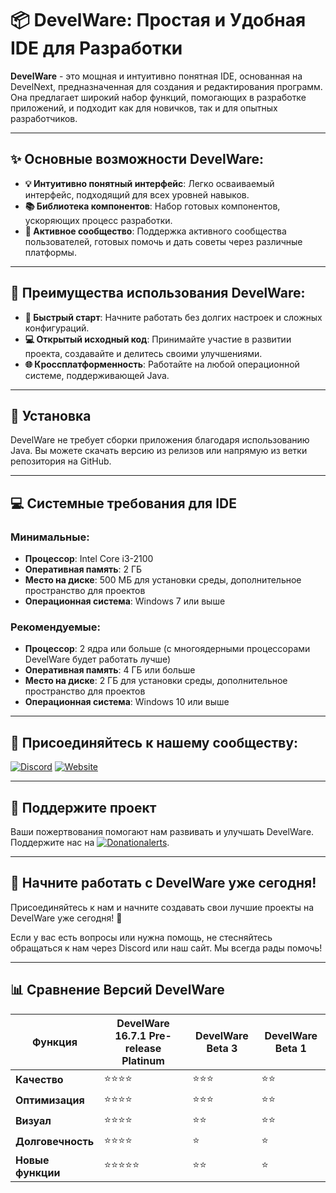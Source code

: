 # 📦 **DevelWare: Простая и Удобная IDE для Разработки**

**DevelWare** - это мощная и интуитивно понятная IDE, основанная на DevelNext, предназначенная для создания и редактирования программ. Она предлагает широкий набор функций, помогающих в разработке приложений, и подходит как для новичков, так и для опытных разработчиков.

---

## ✨ **Основные возможности DevelWare:**

- **💡 Интуитивно понятный интерфейс**: Легко осваиваемый интерфейс, подходящий для всех уровней навыков.
- **📚 Библиотека компонентов**: Набор готовых компонентов, ускоряющих процесс разработки.
- **👥 Активное сообщество**: Поддержка активного сообщества пользователей, готовых помочь и дать советы через различные платформы.

---

## 🌟 **Преимущества использования DevelWare:**

- **🚀 Быстрый старт**: Начните работать без долгих настроек и сложных конфигураций.
- **💻 Открытый исходный код**: Принимайте участие в развитии проекта, создавайте и делитесь своими улучшениями.
- **🌐 Кроссплатформенность**: Работайте на любой операционной системе, поддерживающей Java.

---

## 🔧 **Установка**

DevelWare не требует сборки приложения благодаря использованию Java. Вы можете скачать версию из релизов или напрямую из ветки репозитория на GitHub.

---

## 💻 **Системные требования для IDE**

### Минимальные:

- **Процессор**: Intel Core i3-2100
- **Оперативная память**: 2 ГБ
- **Место на диске**: 500 МБ для установки среды, дополнительное пространство для проектов
- **Операционная система**: Windows 7 или выше

### Рекомендуемые:

- **Процессор**: 2 ядра или больше (с многоядерными процессорами DevelWare будет работать лучше)
- **Оперативная память**: 4 ГБ или больше
- **Место на диске**: 2 ГБ для установки среды, дополнительное пространство для проектов
- **Операционная система**: Windows 10 или выше

---

## 🤝 **Присоединяйтесь к нашему сообществу:**

[![Discord](https://img.shields.io/badge/Discord-7289DA?style=for-the-badge&logo=discord&logoColor=white)](https://discord.gg/2ECUpEfTrd)
[![Website](https://img.shields.io/badge/Website-4285F4?style=for-the-badge&logo=google-chrome&logoColor=white)](https://sites.x10.mx/index.html)

---

## 💖 **Поддержите проект**

Ваши пожертвования помогают нам развивать и улучшать DevelWare. Поддержите нас на [![Donationalerts](https://img.shields.io/badge/Donationalerts-F39C12?style=for-the-badge&logo=buy-me-a-coffee&logoColor=white)](https://www.donationalerts.com/r/meigostudios).

---

## 🎉 **Начните работать с DevelWare уже сегодня!**

Присоединяйтесь к нам и начните создавать свои лучшие проекты на DevelWare уже сегодня! 🚀

Если у вас есть вопросы или нужна помощь, не стесняйтесь обращаться к нам через Discord или наш сайт. Мы всегда рады помочь!

---

## 📊 **Сравнение Версий DevelWare**

| **Функция**         | **DevelWare 16.7.1 Pre-release Platinum** | **DevelWare Beta 3** | **DevelWare Beta 1** |
|---------------------|---------------|-----------|-----------|
| **Качество**        | ⭐⭐⭐⭐         | ⭐⭐⭐      | ⭐⭐       |
| **Оптимизация**     | ⭐⭐⭐⭐         | ⭐⭐⭐       | ⭐⭐      |
| **Визуал**          | ⭐⭐⭐⭐         | ⭐⭐      | ⭐⭐      |
| **Долговечность**   | ⭐⭐⭐⭐         | ⭐       | ⭐     |
| **Новые функции**   | ⭐⭐⭐⭐⭐         | ⭐⭐         | ⭐       |

